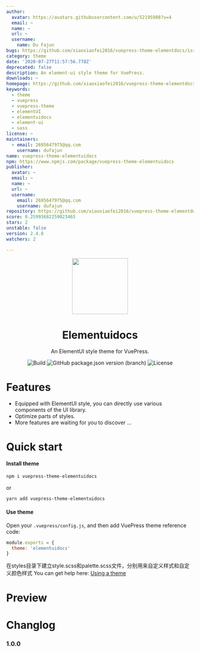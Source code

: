 ```yaml
---
author:
  avatar: https://avatars.githubusercontent.com/u/52195988?v=4
  email: ~
  name: ~
  url: ~
  username:
    name: Du Fajun
bugs: https://github.com/xiaoxiaofei2016/vuepress-theme-elementdocs/issues
category: theme
date: '2020-07-27T11:57:56.778Z'
deprecated: false
description: An element-ui style theme for VuePress.
downloads: ~
homepage: https://github.com/xiaoxiaofei2016/vuepress-theme-elementdocs#readme
keywords:
  - theme
  - vuepress
  - vuepress-theme
  - elementUI
  - elementuidocs
  - element-ui
  - sass
license: ~
maintainers:
  - email: 2695647975@qq.com
    username: dufajun
name: vuepress-theme-elementuidocs
npm: https://www.npmjs.com/package/vuepress-theme-elementuidocs
publisher:
  avatar: ~
  email: ~
  name: ~
  url: ~
  username:
    email: 2695647975@qq.com
    username: dufajun
repository: https://github.com/xiaoxiaofei2016/vuepress-theme-elementdocs
score: 0.25993682259023465
stars: 2
unstable: false
version: 2.4.8
watchers: 2

---
```


<div align="center"><img src="https://t9.baidu.com/it/u=3528916773,3720315611&fm=193" height = "150" /></div>

<h1 align="center">Elementuidocs</h1>

<div align="center">

An ElementUI style theme for VuePress.

</div>

<div align="center">

![Build](https://img.shields.io/badge/build-passing-brightgreen?style=flat-square) ![GitHub package.json version (branch)](https://img.shields.io/github/package-json/v/zpfz/vuepress-theme-antdocs?style=flat-square) ![License](https://img.shields.io/github/license/zpfz/vuepress-theme-antdocs?style=flat-square)

</div>

# Features
- Equipped with ElementUI style, you can directly use various components of the UI library.
- Optimize parts of styles.
- More features are waiting for you to discover ...

# Quick start

#### Install theme

```sh
npm i vuepress-theme-elementuidocs
```
or
```sh
yarn add vuepress-theme-elementuidocs
```

#### Use theme  

Open your `.vuepress/config.js`, and then add VuePress theme reference code:
```js
module.exports = {
  theme: 'elementuidocs'
}
```
在styles目录下建立style.scss和palette.scss文件，分别用来自定义样式和自定义颜色样式
You can get help here: [Using a theme](https://vuepress.vuejs.org/theme/using-a-theme.html#theme-shorthand)

# Preview

<!-- <p align="center"><img src="https://s2.ax1x.com/2020/02/28/3B3lOf.png"/></p> -->

# Changlog

### 1.0.0

